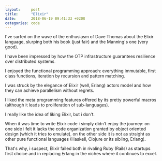 ```yaml
---
layout:     post
title:      "Elixir"
date:       2018-06-19 09:41:33 +0200
categories: code
---
```


I've surfed on the wave of the enthusiasm of Dave Thomas about the Elixir language, slurping both his book (just fair) and the Manning's one (very good).

I have been impressed by how the OTP infrastructure guarantees resilience over distributed systems.

I enjoyed the functional programming approach: everything immutable, first class functions, iteration by recursion and pattern matching.

I was struck by the elegance of Elixir (well, Erlang) actors model and how they can achieve parallelism without regrets.

I liked the meta programming features offered by its pretty powerful macros (although it leads to proliferation of sub-languages).

I really like the idea of liking Elixir, but i don't.

When it was time to write Elixir code i simply didn't enjoy the journey: on one side i felt it lacks the code organization granted by object oriented design (which it tries to emulate), on the other side it is not as straight as other pure functional languages (Haskell, Clojure or its sibling, Erlang).

That's why, i suspect, Elixir failed both in rivaling Ruby (Rails) as startups first choice and in replacing Erlang in the niches where it continues to excel.
